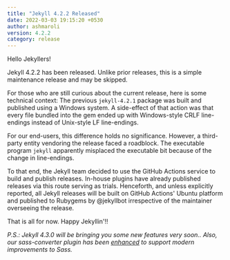 ```yaml
---
title: "Jekyll 4.2.2 Released"
date: 2022-03-03 19:15:20 +0530
author: ashmaroli
version: 4.2.2
category: release
---
```


Hello Jekyllers!

Jekyll 4.2.2 has been released. Unlike prior releases, this is a simple maintenance release and may be skipped.

For those who are still curious about the current release, here is some technical context: The previous `jekyll-4.2.1` package was built and
published using a Windows system. A side-effect of that action was that every file bundled into the gem ended up with Windows-style CRLF
line-endings instead of Unix-style LF line-endings.

For our end-users, this difference holds no significance. However, a third-party entity vendoring the release faced a roadblock. The executable
program `jekyll` apparently misplaced the executable bit because of the change in line-endings.

To that end, the Jekyll team decided to use the GitHub Actions service to build and publish releases. In-house plugins have already published
releases via this route serving as trials. Henceforth, and unless explicitly reported, all Jekyll releases will be built on GitHub Actions'
Ubuntu platform and published to Rubygems by @jekyllbot irrespective of the maintainer overseeing the release.

That is all for now.
Happy Jekyllin'!!

*P.S.: Jekyll 4.3.0 will be bringing you some new features very soon.. Also, our sass-converter plugin has been [enhanced][sass-220] to support
modern improvements to Sass.*

[sass-220]: https://github.com/jekyll/jekyll-sass-converter/tree/v2.2.0#sass-embedded
